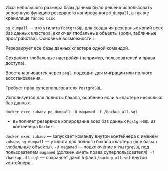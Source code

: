 
Изза небольшого размера базы данных было решено использовать всроенную функцию резервного копирования `pd_dumpall`, а так же хранилище `Yandex Disc`.


`pg_dumpall` — это утилита `PostgreSQL` для создания резервных копий всех баз данных кластера, включая глобальные объекты (роли, табличные пространства).
Основные возможности :

Резервирует все базы данных кластера одной командой.

Сохраняет глобальные настройки (например, пользователей и права доступа).

Восстанавливается через `psql`, подходит для миграции или полного восстановления.

Требует прав суперпользователя `PostgreSQL`.

Используется для полноты бэкапа, особенно если в кластере несколько баз данных.


`docker exec zubaev pg_dumpall -U magamed -f /backup_all.sql`

- выполняет резервное копирование всех баз данных `PostgreSQL` из контейнера `Docker`:

`docker exec zubaev` — запускает команду внутри контейнера с именем `zubaev`.
`pg_dumpall` — утилита для полного бэкапа кластера (все базы + глобальные объекты).
`-U magamed` — подключение к `PostgreSQL` под пользователем `magamed` (должен иметь права суперпользователя).
`-f /backup_all.sql` — сохраняет дамп в файл `/backup_all.sql` внутри контейнера .
